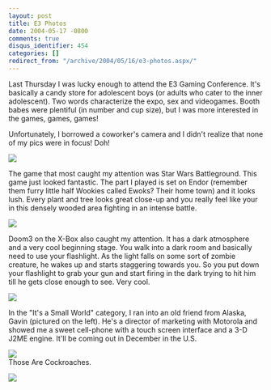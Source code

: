 ```yaml
---
layout: post
title: E3 Photos
date: 2004-05-17 -0800
comments: true
disqus_identifier: 454
categories: []
redirect_from: "/archive/2004/05/16/e3-photos.aspx/"
---
```


Last Thursday I was lucky enough to attend the E3 Gaming Conference.
It's basically a candy store for adolescent boys (or adults who cater to
the inner adolescent). Two words characterize the expo, sex and
videogames. Booth babes were plentiful (in number and cup size), but I
was more interested in the games, games, games!

Unfortunately, I borrowed a coworker's camera and I didn't realize that
none of my pics were in focus! Doh!

![](http://home.comcast.net/~haackayama/images/E3/Starwars_Battleground.jpg)

The game that most caught my attention was Star Wars Battleground. This
game just looked fantastic. The part I played is set on Endor (remember
them furry little half Wookies called Ewoks? Their home town) and it
looks lush. Every plant and tree looks great close-up and you really
feel like your in this densely wooded area fighting in an intense
battle.

![](http://home.comcast.net/~haackayama/images/E3/XBox.jpg)

Doom3 on the X-Box also caught my attention. It has a dark atmosphere
and a very cool beginning stage. You walk into a dark room and basically
need to use your flashlight. As the light falls on some sort of zombie
creature, he wakes up and starts staggering towards you. So you put down
your flashlight to grab your gun and start firing in the dark trying to
hit him till he gets close enough to see. Very cool.

![](http://home.comcast.net/~haackayama/images/E3/BuddyFromAlaska.jpg)

In the "It's a Small World" category, I ran into an old friend from
Alaska, Gavin (pictured on the left). He's a director of marketing with
Motorola and showed me a sweet cell-phone with a touch screen interface
and a 3-D J2ME engine. It'll be coming out in December in the U.S.

![](http://home.comcast.net/~haackayama/images/E3/FearFactorCockroaches.jpg)\
Those Are Cockroaches.

![](http://home.comcast.net/~haackayama/images/E3/Matrix.jpg)

